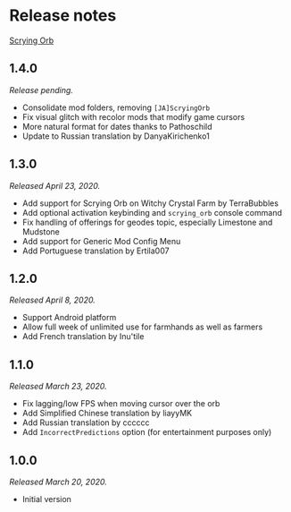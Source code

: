# Release notes

[Scrying Orb](./)

## 1.4.0

*Release pending.*

* Consolidate mod folders, removing `[JA]ScryingOrb`
* Fix visual glitch with recolor mods that modify game cursors
* More natural format for dates thanks to Pathoschild
* Update to Russian translation by DanyaKirichenko1

## 1.3.0

*Released April 23, 2020.*

* Add support for Scrying Orb on Witchy Crystal Farm by TerraBubbles
* Add optional activation keybinding and `scrying_orb` console command
* Fix handling of offerings for geodes topic, especially Limestone and Mudstone
* Add support for Generic Mod Config Menu
* Add Portuguese translation by Ertila007

## 1.2.0

*Released April 8, 2020.*

* Support Android platform
* Allow full week of unlimited use for farmhands as well as farmers
* Add French translation by Inu'tile

## 1.1.0

*Released March 23, 2020.*

* Fix lagging/low FPS when moving cursor over the orb
* Add Simplified Chinese translation by liayyMK
* Add Russian translation by cccccc
* Add `IncorrectPredictions` option (for entertainment purposes only)

## 1.0.0

*Released March 20, 2020.*

* Initial version
